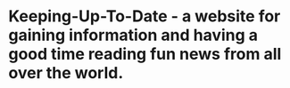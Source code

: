 # Keeping-Up-To-Date - a  website for gaining information and having a good time reading fun news from all over the world.
